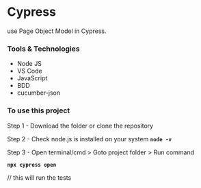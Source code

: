 # Cypress
use Page Object Model in Cypress.

### Tools & Technologies
* Node JS
* VS Code
* JavaScript
* BDD
* cucumber-json
### To use this project

Step 1 - Download the folder or clone the repository

Step 2 - Check node.js is installed on your system  **`node -v`**

Step 3 - Open terminal/cmd > Goto project folder > Run command 

**`npx cypress open`**	

// this will run the tests